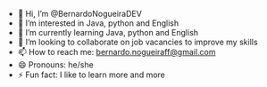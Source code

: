 - 👋 Hi, I’m @BernardoNogueiraDEV
- 👀 I’m interested in Java, python and English
- 🌱 I’m currently learning Java, python and English
- 💞️ I’m looking to collaborate on job vacancies to improve my skills
- 📫 How to reach me: bernardo.nogueiraff@gmail.com
- 😄 Pronouns: he/she
- ⚡ Fun fact: I like to learn more and more

<!---
BernardoNogueiraDEV/BernardoNogueiraDEV is a ✨ special ✨ repository because its `README.md` (this file) appears on your GitHub profile.
You can click the Preview link to take a look at your changes.
--->
